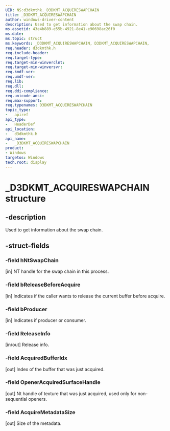 ```yaml
---
UID: NS:d3dkmthk._D3DKMT_ACQUIRESWAPCHAIN
title: _D3DKMT_ACQUIRESWAPCHAIN
author: windows-driver-content
description: Used to get information about the swap chain.
ms.assetid: 43e4b889-e55b-4921-8e41-e90698ac26f0
ms.date:
ms.topic: struct
ms.keywords: _D3DKMT_ACQUIRESWAPCHAIN, D3DKMT_ACQUIRESWAPCHAIN,
req.header: d3dkmthk.h
req.include-header:
req.target-type:
req.target-min-winverclnt:
req.target-min-winversvr:
req.kmdf-ver:
req.umdf-ver:
req.lib:
req.dll:
req.ddi-compliance:
req.unicode-ansi:
req.max-support:
req.typenames: D3DKMT_ACQUIRESWAPCHAIN
topic_type:
-	apiref
api_type:
-	HeaderDef
api_location:
-	d3dkmthk.h
api_name:
-	_D3DKMT_ACQUIRESWAPCHAIN
product: 
- Windows
targetos: Windows
tech.root: display
---
```


# _D3DKMT_ACQUIRESWAPCHAIN structure

## -description

Used to get information about the swap chain.

## -struct-fields

### -field hNtSwapChain

[in] NT handle for the swap chain in this process.

### -field bReleaseBeforeAcquire

[in] Indicates if the caller wants to release the current buffer before acquire.

### -field bProducer

[in] Indicates if producer or consumer.

### -field ReleaseInfo

[in/out] Release info.

### -field AcquiredBufferIdx

[out] Index of the buffer that was just acquired.

### -field OpenerAcquiredSurfaceHandle

[out] Nt handle of texture that was just acquired, used only for non-sequential openers.

### -field AcquireMetadataSize

[out] Size of the metadata.
